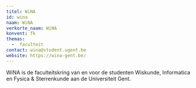 ```yaml
---
titel: WiNA
id: wina
naam: WiNA
verkorte_naam: WiNA
konvent: fk
themas:
  -  faculteit
contact: wina@student.ugent.be
website: https://wina-gent.be/
---
```


WiNA is de faculteitskring van en voor de studenten Wiskunde, Informatica en Fysica & Sterrenkunde aan de Universiteit Gent.
